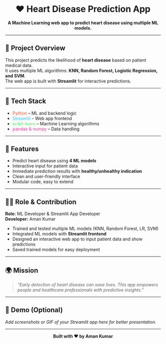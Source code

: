 <h1 align="center">❤️ Heart Disease Prediction App</h1>

<p align="center">
  <b>A Machine Learning web app to predict heart disease using multiple ML models.</b>
</p>

---

## 🧠 Project Overview
This project predicts the likelihood of **heart disease** based on patient medical data.  
It uses multiple ML algorithms: **KNN, Random Forest, Logistic Regression, and SVM**.  
The web app is built with **Streamlit** for interactive predictions.

---

## 🎨 Tech Stack
- <span style="color:#FF5733;">Python</span> – ML and backend logic  
- <span style="color:#33C1FF;">Streamlit</span> – Web app frontend  
- <span style="color:#33FF57;">scikit-learn</span> – Machine Learning algorithms  
- <span style="color:#FF33A8;">pandas & numpy</span> – Data handling  

---

## 🔹 Features
- Predict heart disease using **4 ML models**  
- Interactive input for patient data  
- Immediate prediction results with **healthy/unhealthy indication**  
- Clean and user-friendly interface  
- Modular code, easy to extend  

---

## 👨‍💻 Role & Contribution
**Role:** ML Developer & Streamlit App Developer  
**Developer:** Aman Kumar  

- Trained and tested multiple ML models (KNN, Random Forest, LR, SVM)  
- Integrated ML models with **Streamlit frontend**  
- Designed an interactive web app to input patient data and show predictions  
- Saved trained models for easy deployment  

---

## 🌍 Mission
> *“Early detection of heart disease can save lives. This app empowers people and healthcare professionals with predictive insights.”*

---

## 📸 Demo (Optional)
_Add screenshots or GIF of your Streamlit app here for better presentation._

---

<p align="center">
  <b>Built with ❤️ by Aman Kumar</b>
</p>

